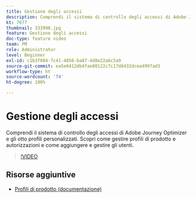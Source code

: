 ```yaml
---
title: Gestione degli accessi
description: Comprendi il sistema di controllo degli accessi di Adobe Journey Optimizer e gli otto profili personalizzati. Scopri come gestire profili di prodotto e autorizzazioni e come aggiungere e gestire gli utenti.
kt: 7677
thumbnail: 333998.jpg
feature: Gestione degli accessi
doc-type: feature video
team: PM
role: Administrator
level: Beginner
exl-id: c1b3f804-7c41-4856-ba87-4d8e22abc5a9
source-git-commit: ea5e6412db4fae88122c7c17d8432dcea4997ad3
workflow-type: ht
source-wordcount: '74'
ht-degree: 100%

---
```


# Gestione degli accessi

Comprendi il sistema di controllo degli accessi di Adobe Journey Optimizer e gli otto profili personalizzati. Scopri come gestire profili di prodotto e autorizzazioni e come aggiungere e gestire gli utenti.

>[!VIDEO](https://video.tv.adobe.com/v/333998?quality=12)

## Risorse aggiuntive

* [Profili di prodotto (documentazione)](https://experienceleague.adobe.com/docs/journey-optimizer/using/administration/ootb-product-profiles.html?lang=it)
